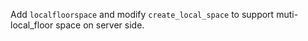 Add `localfloorspace` and modify `create_local_space` to support muti-local_floor space on server side.